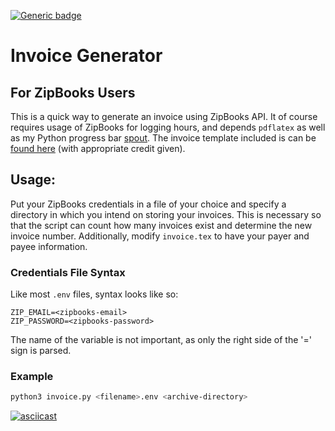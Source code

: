 [![Generic badge](https://img.shields.io/badge/Stage-v2.0-blue.svg)](#)

# Invoice Generator

## For ZipBooks Users
This is a quick way to generate an invoice using ZipBooks API. It of course
requires usage of ZipBooks for logging hours, and depends `pdflatex` as well
as my Python progress bar [spout](https://github.com/ilopez5/spout). The
invoice template included is can be 
[found here](https://github.com/ilopez5/latex/tree/master/invoice) (with
appropriate credit given).

## Usage:
Put your ZipBooks credentials in a file of your choice and specify a directory
in which you intend on storing your invoices. This is necessary so that the
script can count how many invoices exist and determine the new invoice number.
Additionally, modify `invoice.tex` to have your payer and payee information.

### Credentials File Syntax
Like most `.env` files, syntax looks like so:
```
ZIP_EMAIL=<zipbooks-email>
ZIP_PASSWORD=<zipbooks-password>
```
The name of the variable is not important, as only the right side of the
'=' sign is parsed.

### Example
```bash
python3 invoice.py <filename>.env <archive-directory>
```

[![asciicast](https://asciinema.org/a/jaa3ajUSRsDFECMsBVP2V4qgI.svg)](https://asciinema.org/a/jaa3ajUSRsDFECMsBVP2V4qgI)

